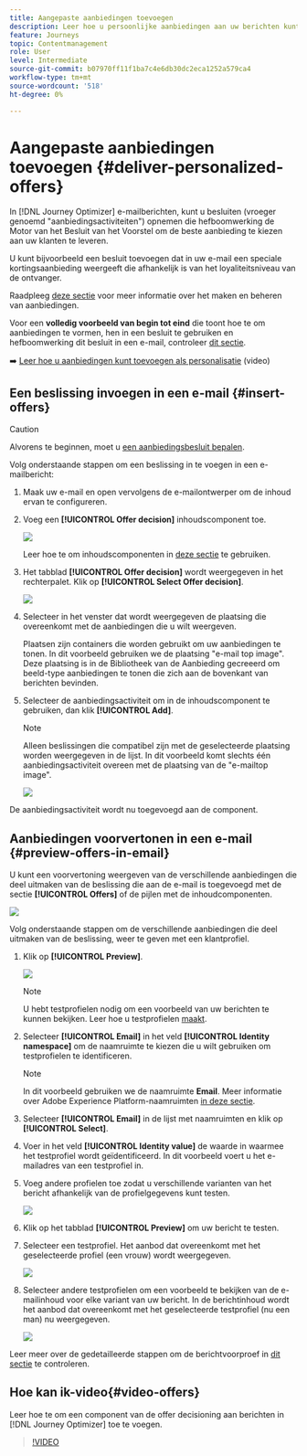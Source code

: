 ```yaml
---
title: Aangepaste aanbiedingen toevoegen
description: Leer hoe u persoonlijke aanbiedingen aan uw berichten kunt toevoegen
feature: Journeys
topic: Contentmanagement
role: User
level: Intermediate
source-git-commit: b07970ff11f1ba7c4e6db30dc2eca1252a579ca4
workflow-type: tm+mt
source-wordcount: '518'
ht-degree: 0%

---
```


# Aangepaste aanbiedingen toevoegen {#deliver-personalized-offers}

In [!DNL Journey Optimizer] e-mailberichten, kunt u besluiten (vroeger genoemd &quot;aanbiedingsactiviteiten&quot;) opnemen die hefboomwerking de Motor van het Besluit van het Voorstel om de beste aanbieding te kiezen aan uw klanten te leveren.

U kunt bijvoorbeeld een besluit toevoegen dat in uw e-mail een speciale kortingsaanbieding weergeeft die afhankelijk is van het loyaliteitsniveau van de ontvanger.

Raadpleeg [deze sectie](offers/get-started/starting-offer-decisioning.md) voor meer informatie over het maken en beheren van aanbiedingen.

Voor een **volledig voorbeeld van begin tot eind** die toont hoe te om aanbiedingen te vormen, hen in een besluit te gebruiken en hefboomwerking dit besluit in een e-mail, controleer [dit sectie](offers/offers-e2e.md#insert-decision-in-email).

➡️ [Leer hoe u aanbiedingen kunt toevoegen als personalisatie](#video-offers) (video)

## Een beslissing invoegen in een e-mail {#insert-offers}

>[!CAUTION]
>
>Alvorens te beginnen, moet u [een aanbiedingsbesluit bepalen](offers/offer-activities/create-offer-activities.md).

Volg onderstaande stappen om een beslissing in te voegen in een e-mailbericht:

1. Maak uw e-mail en open vervolgens de e-mailontwerper om de inhoud ervan te configureren.

1. Voeg een **[!UICONTROL Offer decision]** inhoudscomponent toe.

   ![](assets/deliver-offer-component.png)

   Leer hoe te om inhoudscomponenten in [deze sectie](content-components.md) te gebruiken.

1. Het tabblad **[!UICONTROL Offer decision]** wordt weergegeven in het rechterpalet. Klik op **[!UICONTROL Select Offer decision]**.

   ![](assets/deliver-offer-tab.png)

1. Selecteer in het venster dat wordt weergegeven de plaatsing die overeenkomt met de aanbiedingen die u wilt weergeven.

   [](offers/offer-library/creating-placements.md) Plaatsen zijn containers die worden gebruikt om uw aanbiedingen te tonen. In dit voorbeeld gebruiken we de plaatsing &quot;e-mail top image&quot;. Deze plaatsing is in de Bibliotheek van de Aanbieding gecreeerd om beeld-type aanbiedingen te tonen die zich aan de bovenkant van berichten bevinden.

1. Selecteer de aanbiedingsactiviteit om in de inhoudscomponent te gebruiken, dan klik **[!UICONTROL Add]**.

   >[!NOTE]
   >
   >Alleen beslissingen die compatibel zijn met de geselecteerde plaatsing worden weergegeven in de lijst. In dit voorbeeld komt slechts één aanbiedingsactiviteit overeen met de plaatsing van de &quot;e-mailtop image&quot;.

   ![](assets/deliver-offer-placement.png)

De aanbiedingsactiviteit wordt nu toegevoegd aan de component.


## Aanbiedingen voorvertonen in een e-mail {#preview-offers-in-email}

U kunt een voorvertoning weergeven van de verschillende aanbiedingen die deel uitmaken van de beslissing die aan de e-mail is toegevoegd met de sectie **[!UICONTROL Offers]** of de pijlen met de inhoudcomponenten.

![](assets/deliver-offer-preview.png)

Volg onderstaande stappen om de verschillende aanbiedingen die deel uitmaken van de beslissing, weer te geven met een klantprofiel.

1. Klik op **[!UICONTROL Preview]**.

   ![](assets/deliver-offer-preview-button.png)

   >[!NOTE]
   >
   >U hebt testprofielen nodig om een voorbeeld van uw berichten te kunnen bekijken. Leer hoe u testprofielen [maakt](building-journeys/creating-test-profiles.md).

1. Selecteer **[!UICONTROL Email]** in het veld **[!UICONTROL Identity namespace]** om de naamruimte te kiezen die u wilt gebruiken om testprofielen te identificeren.

   >[!NOTE]
   >
   >In dit voorbeeld gebruiken we de naamruimte **Email**. Meer informatie over Adobe Experience Platform-naamruimten [in deze sectie](get-started-identity.md).

1. Selecteer **[!UICONTROL Email]** in de lijst met naamruimten en klik op **[!UICONTROL Select]**.

1. Voer in het veld **[!UICONTROL Identity value]** de waarde in waarmee het testprofiel wordt geïdentificeerd. In dit voorbeeld voert u het e-mailadres van een testprofiel in.

   <!--For example enter smith@adobe.com and click the **[!UICONTROL Add profile]** button.-->

1. Voeg andere profielen toe zodat u verschillende varianten van het bericht afhankelijk van de profielgegevens kunt testen.

   ![](assets/deliver-offer-test-profiles.png)

1. Klik op het tabblad **[!UICONTROL Preview]** om uw bericht te testen.

1. Selecteer een testprofiel. Het aanbod dat overeenkomt met het geselecteerde profiel (een vrouw) wordt weergegeven.

   ![](assets/deliver-offer-test-profile-female-preview.png)

1. Selecteer andere testprofielen om een voorbeeld te bekijken van de e-mailinhoud voor elke variant van uw bericht. In de berichtinhoud wordt het aanbod dat overeenkomt met het geselecteerde testprofiel (nu een man) nu weergegeven.

   ![](assets/deliver-offer-test-profile-male-preview.png)

Leer meer over de gedetailleerde stappen om de berichtvoorproef in [dit sectie](#preview-your-messages) te controleren.

## Hoe kan ik-video{#video-offers}

Leer hoe te om een component van de offer decisioning aan berichten in [!DNL Journey Optimizer] toe te voegen.

>[!VIDEO](https://video.tv.adobe.com/v/334088?quality=12)
